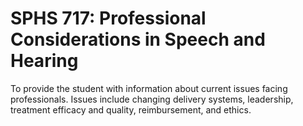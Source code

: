 # SPHS 717: Professional Considerations in Speech and Hearing

To provide the student with information about current issues facing professionals. Issues include changing delivery systems, leadership, treatment efficacy and quality, reimbursement, and ethics.